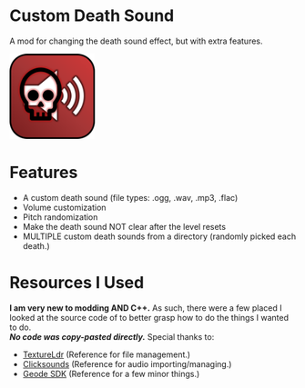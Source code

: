 # Custom Death Sound
A mod for changing the death sound effect, but with extra features. 

<img src="logo.png" width="150" alt="the mod's logo" />

# Features
- A custom death sound (file types: .ogg, .wav, .mp3, .flac)
- Volume customization
- Pitch randomization
- Make the death sound NOT clear after the level resets
- MULTIPLE custom death sounds from a directory (randomly picked each death.)

# Resources I Used
**I am very new to modding AND C++.** 
As such, there were a few placed I looked at the source code of to better grasp how to do the things I wanted to do.  
***No code was copy-pasted directly.*** Special thanks to:
- [TextureLdr](https://github.com/geode-sdk/textureldr) (Reference for file management.)
- [Clicksounds](https://github.com/clicksounds/geode-clicksound) (Reference for audio importing/managing.)
- [Geode SDK](https://github.com/geode-sdk/geode) (Reference for a few minor things.)
